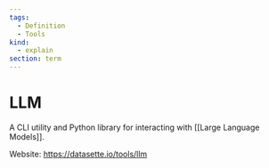 ```yaml
---
tags:
  - Definition
  - Tools
kind:
  - explain
section: term
---
```

# LLM

A CLI utility and Python library for interacting with [[Large Language Models]].

Website: <https://datasette.io/tools/llm>